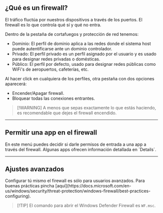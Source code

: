 <h2>¿Qué es un firewall?</h2>

El tráfico fluctúa por nuestros dispositivos a través de los puertos. El firewall es lo que controla qué sí y qué no entra.

Dentro de la pestaña de cortafuegos y protección de red tenemos:

- Dominio: El perfil de dominio aplica a las redes donde el sistema host puede autentificarse ante un dominio controlador.
- Privado: El perfil privado es un perfil asignado por el usuario y es usado para designar redes privadas o domésticas.
- Público: El perfil por defecto, usado para designar redes públicas como WiFi's de aeropuertos, cafeterías, etc.

Al hacer click en cualquiera de los perfiles, otra pestaña con dos opciones aparecerá:

- Encender/Apagar firewall.
-  Bloquear todas las conexiones entrantes.

>[!WARNING] A menos que sepas exactamente lo que estás haciendo, es recomendable que dejes el firewall encendido.

----------------
<h2>Permitir una app en el firewall</h2>
En este menú puedes decidir si darle permisos de entrada a una app a través del firewall. Algunas apps ofrecen información detallada en `Details`.

------------------
<h2>Ajustes avanzados</h2>
Configurar tú mismo el firewall es sólo para usuarios avanzados. Para buenas prácticas pincha [aquí](https://docs.microsoft.com/en-us/windows/security/threat-protection/windows-firewall/best-practices-configuring).

>[!TIP] El comando para abrir el Windows Defender Firewall es `WF.msc`.

